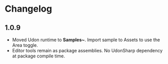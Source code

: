 # Changelog

## 1.0.9
- Moved Udon runtime to **Samples~**. Import sample to Assets to use the Area toggle.
- Editor tools remain as package assemblies. No UdonSharp dependency at package compile time.
